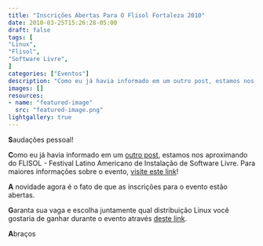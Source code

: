 ```yaml
---
title: "Inscrições Abertas Para O Flisol Fortaleza 2010"
date: 2010-03-25T15:26:28-05:00
draft: false
tags: [
"Linux",
"Flisol",
"Software Livre",
]
categories: ["Eventos"]
description: "Como eu já havia informado em um outro post, estamos nos aproximando do FLISOL - Festival Latino Americano de Instalação de Software Livre."
images: []
resources:
- name: "featured-image"
  src: "featured-image.png"
lightgallery: true
---
```

**S**audações pessoal!

**C**omo eu já havia informado em um [outro post](https://marcelocavalcante.net/portal/2010/03/12/flisol-fortaleza-2010/), estamos nos aproximando do FLISOL - Festival Latino Americano de Instalação de Software Livre. Para maiores informações sobre o evento, [visite este link](https://flisolceara.net/FLISOL2010)!

<!--more-->

**A** novidade agora é o fato de que as inscrições para o evento estão abertas.

**G**aranta sua vaga e escolha juntamente qual distribuição Linux você gostaria de ganhar durante o evento através [deste link](https://flisolceara.net/FLISOL2010/?page_id=82).

**A**braços
